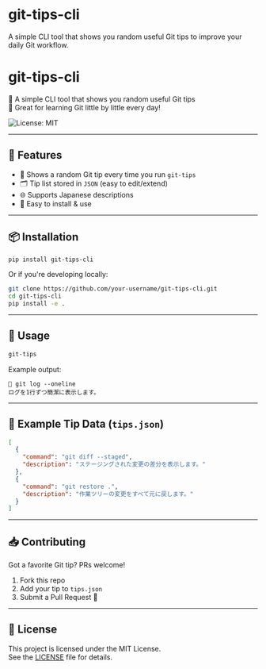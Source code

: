 # git-tips-cli
A simple CLI tool that shows you random useful Git tips to improve your daily Git workflow.

# git-tips-cli

🧠 A simple CLI tool that shows you random useful Git tips  
📘 Great for learning Git little by little every day!

![License: MIT](https://img.shields.io/badge/License-MIT-blue.svg)

---

## 🚀 Features

- 📌 Shows a random Git tip every time you run `git-tips`
- 🗂️ Tip list stored in `JSON` (easy to edit/extend)
- 🌐 Supports Japanese descriptions
- 🧩 Easy to install & use

---

## 📦 Installation

```bash
pip install git-tips-cli
```

Or if you're developing locally:

```bash
git clone https://github.com/your-username/git-tips-cli.git
cd git-tips-cli
pip install -e .
```

---

## 🔧 Usage

```bash
git-tips
```

Example output:

```
📌 git log --oneline
ログを1行ずつ簡潔に表示します。
```

---

## 📁 Example Tip Data (`tips.json`)

```json
[
  {
    "command": "git diff --staged",
    "description": "ステージングされた変更の差分を表示します。"
  },
  {
    "command": "git restore .",
    "description": "作業ツリーの変更をすべて元に戻します。"
  }
]
```

---

## 📥 Contributing

Got a favorite Git tip? PRs welcome!

1. Fork this repo
2. Add your tip to `tips.json`
3. Submit a Pull Request 🙌

---

## 🪪 License

This project is licensed under the MIT License.  
See the [LICENSE](LICENSE) file for details.